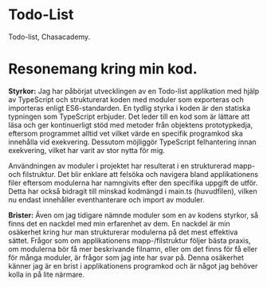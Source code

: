 # Todo-List
Todo-list, Chasacademy. 

# Resonemang kring min kod.

**Styrkor:**
Jag har påbörjat utvecklingen av en Todo-list applikation med hjälp av TypeScript och strukturerat koden med moduler som exporteras och importeras enligt ES6-standarden. En tydlig styrka i koden är den statiska typningen som TypeScript erbjuder. Det leder till en kod som är lättare att läsa och ger kontinuerligt stöd med metoder från objektens prototypkedja, eftersom programmet alltid vet vilket värde en specifik programkod ska innehålla vid exekvering. Dessutom möjliggör TypeScript felhantering innan exekvering, vilket har varit av stor nytta för mig.

Användningen av moduler i projektet har resulterat i en strukturerad mapp- och filstruktur. Det blir enklare att felsöka och navigera bland applikationens filer eftersom modulerna har namngivits efter den specifika uppgift de utför. Detta har också bidragit till minskad kodmängd i main.ts (huvudfilen), vilken nu endast innehåller eventhanterare och import av moduler.

**Brister:**
Även om jag tidigare nämnde moduler som en av kodens styrkor, så finns det en nackdel med min erfarenhet av dem. En nackdel är min osäkerhet kring hur man strukturerar modulerna på det mest effektiva sättet. Frågor som om applikationens mapp-/filstruktur följer bästa praxis, om modulerna bör få mer beskrivande filnamn, eller om det finns för få eller för många moduler, är frågor som jag inte har svar på. Denna osäkerhet känner jag är en brist i applikationens programkod och är något jag behöver kolla in på lite närmare. 